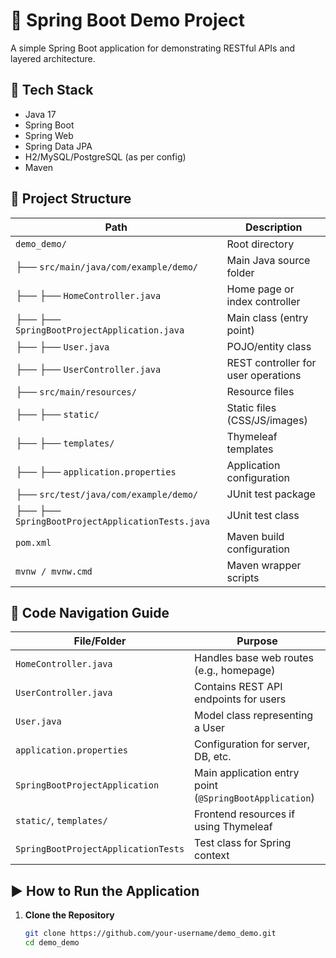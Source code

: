 # 🌱 Spring Boot Demo Project

A simple Spring Boot application for demonstrating RESTful APIs and layered architecture.

## 🚀 Tech Stack

- Java 17
- Spring Boot
- Spring Web
- Spring Data JPA
- H2/MySQL/PostgreSQL (as per config)
- Maven
## 📁 Project Structure

| Path                                                   | Description                                      |
|--------------------------------------------------------|--------------------------------------------------|
| `demo_demo/`                                           | Root directory                                   |
| ├── `src/main/java/com/example/demo/`                  | Main Java source folder                          |
| ├── ├── `HomeController.java`                          | Home page or index controller                    |
| ├── ├── `SpringBootProjectApplication.java`            | Main class (entry point)                         |
| ├── ├── `User.java`                                    | POJO/entity class                                |
| ├── ├── `UserController.java`                          | REST controller for user operations              |
| ├── `src/main/resources/`                              | Resource files                                   |
| ├── ├── `static/`                                      | Static files (CSS/JS/images)                     |
| ├── ├── `templates/`                                   | Thymeleaf templates                              |
| ├── ├── `application.properties`                       | Application configuration                        |
| ├── `src/test/java/com/example/demo/`                  | JUnit test package                               |
| ├── ├── `SpringBootProjectApplicationTests.java`       | JUnit test class                                 |
| `pom.xml`                                              | Maven build configuration                        |
| `mvnw / mvnw.cmd`                                      | Maven wrapper scripts                            |



## 🧭 Code Navigation Guide

| File/Folder                      | Purpose                                       |
|----------------------------------|-----------------------------------------------|
| `HomeController.java`           | Handles base web routes (e.g., homepage)      |
| `UserController.java`           | Contains REST API endpoints for users         |
| `User.java`                     | Model class representing a User               |
| `application.properties`        | Configuration for server, DB, etc.            |
| `SpringBootProjectApplication`  | Main application entry point (`@SpringBootApplication`) |
| `static/`, `templates/`         | Frontend resources if using Thymeleaf         |
| `SpringBootProjectApplicationTests` | Test class for Spring context                |

## ▶️ How to Run the Application

1. **Clone the Repository**
   ```bash
   git clone https://github.com/your-username/demo_demo.git
   cd demo_demo
